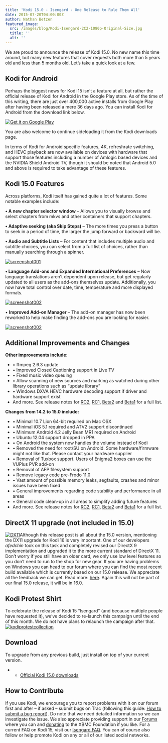 ```yaml
---
title: 'Kodi 15.0 - Isengard - One Release to Rule Them All'
date: 2015-07-20T04:00:00Z
author: Nathan Betzen
featured_image:
  src: /images/blog/Kodi-Isengard-2C2-1080p-Original-Size.jpg
  title: ''
  alt: ''
---
```

We are proud to announce the release of Kodi 15.0. No new name this time around, but many new features that cover requests both more than 5 years old and less than 5 months old. Let’s take a quick look at a few.

 Kodi for Android
----------------

 Perhaps the biggest news for Kodi 15 isn’t a feature at all, but rather the official release of Kodi for Android in the Google Play store. As of the time of this writing, there are just over 400,000 active installs from Google Play after having been released a mere 36 days ago. You can install Kodi for Android from the download link below.

 [![Get it on Google Play](https://developer.android.com/images/brand/en_generic_rgb_wo_45.png)](https://play.google.com/store/apps/details?id=org.xbmc.kodi)

  

  

 You are also welcome to continue sideloading it from the Kodi downloads page.

 In terms of Kodi for Android specific features, 4K, refreshrate switching, and HEVC playback are now available on devices with hardware that support those features including a number of Amlogic based devices and the NVIDIA Shield Android TV, though it should be noted that Android 5.0 and above is required to take advantage of these features.

 Kodi 15.0 Features
------------------

 Across platforms, Kodi itself has gained quite a lot of features. Some notable examples include:

 **• A new chapter selector window** – Allows you to visually browse and select chapters from mkvs and other containers that support chapters.

  **• Adaptive seeking (aka Skip Steps)** – The more times you press a button to seek in a period of time, the larger the jump forward or backward will be.

  **• Audio and Subtitle Lists** – For content that includes multiple audio and subtitle choices, you can select from a full list of choices, rather than manually searching through a spinner.

 [![screenshot001](/sites/default/files/uploads/screenshot001-800x441.png)](/sites/default/files/uploads/screenshot001.png)

 **• Language Add-ons and Expanded International Preferences** – Now language translations aren’t dependent upon release, but get regularly updated to all users as the add-ons themselves update. Additionally, you now have total control over date, time, temperature and more displayed formats.

 [![screenshot002](/sites/default/files/uploads/screenshot002-800x441.png)](/sites/default/files/uploads/screenshot002.png)

 • **Improved Add-on Manager** – The add-on manager has now been reworked to help make finding the add-ons you are looking for easier.

 [![screenshot002](/sites/default/files/uploads/screenshot0022-800x411.png)](/sites/default/files/uploads/screenshot0022.png)

 Additional Improvements and Changes
-----------------------------------

 **Other improvements include:**

 
 * • ffmpeg 2.6.3 update
 * • Improved Closed Captioning support in Live TV
 * • Fixed music video queuing
 * • Allow scanning of new sources and marking as watched during other library operations such as “update library”
 * • Windows DXVA HEVC hardware decoding support if driver and hardware support exist
 * And more. See release notes for [RC2](/article/kodi-150-isengard--rc-2 "Kodi 15.0 Isengard – RC 2"), [RC1](/article/kodi-150-isengard-rc-1 "Kodi 15.0 Isengard – RC 1"), [Beta2](/article/kodi-150-isengard--beta-2 "Kodi 15.0 Isengard – Beta 2") and [Beta1](/article/kodi-150-isengard-beta-1 "Kodi 15.0 Isengard – Beta 1") for a full list.
 
 **Changes from 14.2 to 15.0 include:**

 
 * • Minimal 10.7 Lion 64-bit required on Mac OSX
 * • Minimal iOS 5.1 required and ATV2 support discontinued
 * • Minimum Android 4.2 Jelly Bean MR1 required on Android
 * • Ubuntu 12.04 support dropped in PPA
 * • On Android the system now handles the volume instead of Kodi
 * • Removed the need for root/SU on Android. Some hardware/firmware might not like that. Please contact your hardware supplier
 * • Removal of Tuxbox support. Users of Enigma2 boxes can use the VUPlus PVR add-on
 * • Removal of AFP filesystem support
 * • Remove legacy code pre-Frodo 11.0
 * • Vast amount of possible memory leaks, segfaults, crashes and minor issues have been fixed
 * • General improvements regarding code stability and performance in all areas
 * • General code clean-up in all areas to simplify adding future features
 * And more. See release notes for [RC2](/article/kodi-150-isengard--rc-2 "Kodi 15.0 Isengard – RC 2"), [RC1](/article/kodi-150-isengard-rc-1 "Kodi 15.0 Isengard – RC 1"), [Beta2](/article/kodi-150-isengard--beta-2 "Kodi 15.0 Isengard – Beta 2") and [Beta1](/article/kodi-150-isengard-beta-1 "Kodi 15.0 Isengard – Beta 1") for a full list.
 
 DirectX 11 upgrade (not included in 15.0)
-----------------------------------------

 [![DX11](/sites/default/files/uploads/DX11.png)](/sites/default/files/uploads/DX11.png)Although this release post is all about the 15.0 version, mentioning the DX11 upgrade for Kodi 16 is very important. One of our developers *afedchin* took on this task and completely revised our DirectX 9 implementation and upgraded it to the more current standard of DirectX 11. Don’t worry if you still have an older card, we only use low level features so you don’t need to run to the shop for new gear. If you are having problems on Windows you can head to our forum where you can find the most recent build available which is currently based on our 15.0 release. We appreciate all the feedback we can get. Read more: [here](https://forum.kodi.tv/showthread.php?tid=218274). Again this will not be part of our final 15.0 release, it will be in 16.0.

  Kodi Protest Shirt
-------------------

 To celebrate the release of Kodi 15 “Isengard” (and because multiple people have requested it), we’ve decided to re-launch this campaign until the end of this month. We do not have plans to relaunch the campaign after that.  
[![kodiprotestcollection](/sites/default/files/uploads/kodiprotestcollection-450x600.png)](https://fabrily.com/kodi-protest-collection)

 Download
--------

 To upgrade from any previous build, just install on top of your current version.

 
 * * [Official Kodi 15.0 downloads](/download)
 
 How to Contribute
-----------------

 If you use Kodi, we encourage you to report problems with it on our forum first and after – if asked – submit bugs on Trac (following this guide: [How to submit a bug report](https://kodi.wiki/view/HOW-TO:Submit_a_bug_report)). Do note that we need detailed information so we can investigate the issue. We also appreciate providing support in our [Forums](https://forum.kodi.tv/ "XBMC Forums") where you can and [donating](https://kodi.wiki/contribute/donate/ "XBMC Foundation Donations") to the XBMC Foundation if you like. For a current FAQ on Kodi 15, visit our [Isengard FAQ](https://kodi.wiki/view/Kodi_v15_(Isengard)_FAQ). You can of course also follow or help promote Kodi on any or all of our listed social networks.

 
